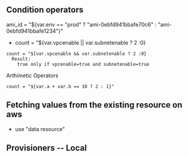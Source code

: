 ## Condition operators
ami_id = "${var.env == "prod" ? "ami-0ebfd941bbafe70c6" : "ami-0ebfd941bbafe1234"}"
* count = "${var.vpcenable || var.subnetenable ? 2 :0}

```
count = "${var.vpcenable && var.subnetenable ? 2 :0}
  Result:
    true only if vpcenable=true and subnetenable=true
```

Arthimetic Operators
```
count = "${var.a + var.b == 10 ? 2 : 1}"
```

## Fetching values from the existing resource on aws 

* use "data resource"


## Provisioners -- Local

